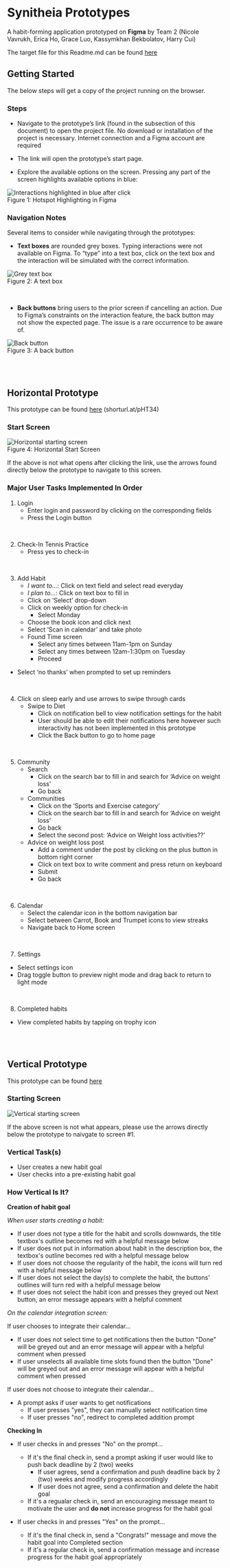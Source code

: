 # Synitheia Prototypes

A habit-forming application prototyped on **Figma** by Team 2 (Nicole Vavrukh, Erica Ho, Grace Luo, Kassymkhan Bekbolatov, Harry Cui)

The target file for this Readme.md can be found [here](https://github.com/Kassymkhan919/Synitheia/blob/master/README.md)

## Getting Started

The below steps will get a copy of the project running on the browser.

### Steps

* Navigate to the prototype’s link (found in the subsection of this document) to open the project file. No download or installation of the project is necessary. Internet connection and a Figma account are required

* The link will open the prototype’s start page. 

* Explore the available options on the screen. Pressing any part of the screen highlights available options in blue:

![Interactions highlighted in blue after click](https://i.imgur.com/bF9csBT.png
"Hotspot Highlight")
<br>
Figure 1: Hotspot Highlighting in Figma

### Navigation Notes

Several items to consider while navigating through the prototypes:

* __Text boxes__ are rounded grey boxes. Typing interactions were not available on Figma. To “type” into a text box, click on the text box and the interaction will be simulated with the correct information.

![Grey text box](https://i.imgur.com/r8qFPXr.png
 "Text box")
 <br>
Figure 2: A text box

<br/>

* __Back buttons__ bring users to the prior screen if cancelling an action. Due to Figma’s constraints on the interaction feature, the back button may not show the expected page. The issue is a rare occurrence to be aware of.

![Back button](https://i.imgur.com/RQzW9Hh.png
 "Back button")
 <br>
 Figure 3: A back button

<br/>
<br/>

## Horizontal Prototype

This prototype can be found [here](https://www.figma.com/proto/0OSdUWi3Fc56jVILHRzNYm/Horizontal?node-id=432%3A1391&scaling=scale-down) (shorturl.at/pHT34)

### Start Screen
![Horizontal starting screen](https://i.imgur.com/zKbUA2V.png
"Starting Screen")
<br>
Figure 4: Horizontal Start Screen

If the above is not what opens after clicking the link, use the arrows found directly below the prototype to navigate to this screen.

### Major User Tasks Implemented In Order

1. Login
   * Enter login and password by clicking on the corresponding fields
   * Press the Login button
   
<br>

2. Check-In Tennis Practice
   * Press yes to check-in
   
<br>

3. Add Habit 
   * *I want to...*: Click on text field and select read everyday
   * *I plan to...*: Click on text box to fill in
   * Click on ‘Select’ drop-down
   * Click on weekly option for check-in 
     * Select Monday
   * Choose the book icon and click next
   * Select ‘Scan in calendar’ and take photo
   * Found Time screen
     * Select any times between 11am-1pm on Sunday
     * Select any times between 12am-1:30pm on Tuesday
     * Proceed 
  * Select ‘no thanks’ when prompted to set up reminders
   
<br>

4. Click on sleep early and use arrows to swipe through cards
   * Swipe to Diet
     * Click on notification bell to view notification settings for the habit 
     * User should be able to edit their notifications here however such interactivity has not been implemented in this prototype
     * Click the Back button to go to home page
   
<br>

5. Community 
   * Search 
     * Click on the search bar to fill in and search for ‘Advice on weight loss’ 
     * Go back
   * Communities
     * Click on the ‘Sports and Exercise category’
     * Click on the search bar to fill in and search for ‘Advice on weight loss’ 
     * Go back
     * Select the second post: ‘Advice on Weight loss activities??’
   * Advice on weight loss post
     * Add a comment under the post by clicking on the plus button in bottom right corner
     * Click on text box to write comment and press return on keyboard
     * Submit
     * Go back
   
<br>

6. Calendar 
   * Select the calendar icon in the bottom navigation bar
   * Select between Carrot, Book and Trumpet icons to view streaks
   * Navigate back to Home screen
   
<br>

7. Settings
  * Select settings icon 
  * Drag toggle button to preview night mode and drag back to return to light mode
   
<br>

8. Completed habits
  * View completed habits by tapping on trophy icon

<br/>
<br/>

## Vertical Prototype

This prototype can be found [here](https://www.figma.com/proto/c9NGarXAzAXSp0dCksAqlE/Vertical-add-habit?node-id=173%3A408&scaling=scale-down)

### Starting Screen
![Vertical starting screen](https://i.imgur.com/JE3H5EZ.png
"Starting Screen")

If the above screen is not what appears, please use the arrows directly below the prototype to naivgate to screen #1.

### Vertical Task(s)

* User creates a new habit goal
* User checks into a pre-existing habit goal

### How Vertical Is It?

**Creation of habit goal**

*When user starts creating a habit:*

* If user does not type a title for the habit and scrolls downwards, the title textbox's outline becomes red with a helpful message below
* If user does not put in information about habit in the description box, the textbox's outline becomes red with a helpful message below
* If user does not choose the regularity of the habit, the icons will turn red with a helpful message below
* If user does not select the day(s) to complete the habit, the buttons' outlines will turn red with a helpful message below
* If user does not select the habit icon and presses they greyed out Next button, an error message appears with a helpful comment

*On the calendar integration screen:*

If user chooses to integrate their calendar...
* If user does not select time to get notifications then the button "Done" will be greyed out and an error message will appear with a helpful comment when pressed
* If user unselects all available time slots found then the button "Done" will be greyed out and an error message will appear with a helpful comment when pressed

If user does not choose to integrate their calendar...
* A prompt asks if user wants to get notifications
  * If user presses "yes", they can manually select notification time
  * If user presses "no", redirect to completed addition prompt


**Checking In**
* If user checks in and presses "No" on the prompt...
  * If it's the final check in, send a prompt asking if user would like to push back deadline by 2 (two) weeks
    * If user agrees,  send a confirmation and push deadline back by 2 (two) weeks and modify progress accordingly
    * If user does not agree, send a confirmation and delete the habit goal
  * If it's a regualar check in, send an encouraging message meant to motivate the user and **do not** increase progress for the habit goal

* If user checks in and presses "Yes" on the prompt...
  * If it's the final check in, send a "Congrats!" message and move the habit goal into Completed section
  * If it's a regular check in, send a confirmation message and increase progress for the habit goal appropriately



